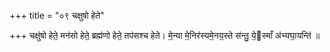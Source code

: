 +++
title = "०९ चक्षुषो हेते"

+++
चक्षु॑षो हेते॒ मन॑सो हेते॒ ब्रह्म॑णो हेते॒ तप॑सश्च हेते। मे॒न्या मे॒निर॑स्यमे॒नय॒स्ते स॑न्तु॒ ये॒स्माँ अ॑भ्यघा॒यन्ति॑ ॥